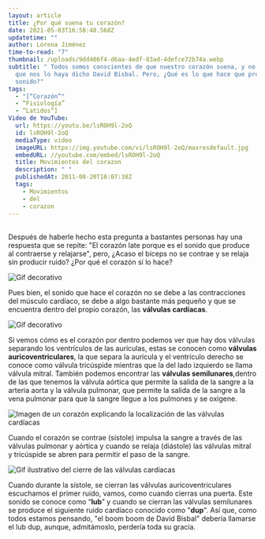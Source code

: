 ```yaml
---
layout: article
title: ¿Por qué suena tu corazón?
date: 2021-05-03T16:58:48.568Z
updatetime: ""
author: Lorena Jiménez
time-to-read: "7"
thumbnail: /uploads/9dd406f4-d6aa-4edf-83ad-4defce72b74a.webp
subtitle: " Todos somos conscientes de que nuestro corazón suena, y no solo por
  que nos lo haya dicho David Bisbal. Pero, ¿Qué es lo que hace que produzca ese
  sonido?"
tags:
  - "[“Corazón”"
  - “Fisiología”
  - ”Latidos”]
Video de YouTube:
  url: https://youtu.be/lsROH9l-2oQ
  id: lsROH9l-2oQ
  mediaType: video
  imageURL: https://img.youtube.com/vi/lsROH9l-2oQ/maxresdefault.jpg
  embedURL: //youtube.com/embed/lsROH9l-2oQ
  title: Movimientos del corazon
  description: " "
  publishedAt: 2011-08-20T10:07:38Z
  tags:
    - Movimientos
    - del
    - corazon
---
```

\
Después de haberle hecho esta pregunta a bastantes personas hay una respuesta que se repite: "El corazón late porque es el sonido que produce al contraerse y relajarse", pero, ¿Acaso el bíceps no se contrae y se relaja sin producir ruido? ¿Por qué el corazón sí lo hace?

![Gif decorativo](https://media.giphy.com/media/kaq6GnxDlJaBq/giphy.gif)

Pues bien, el sonido que hace el corazón no se debe a las contracciones del músculo cardíaco, se debe a algo bastante más pequeño y que se encuentra dentro del propio corazón, las **válvulas cardíacas**.

![Gif decorativo ](https://media.giphy.com/media/V0IdVIIW1y5d6/giphy.gif)

Si vemos cómo es el corazón por dentro podemos ver que hay dos válvulas separando los ventrículos de las aurículas, estas se conocen como **válvulas auricoventriculares**, la que separa la aurícula y el ventrículo derecho se conoce como válvula tricúspide mientras que la del lado izquierdo se llama válvula mitral. También podemos encontrar las **válvulas semilunares**,dentro de las que tenemos la válvula aórtica que permite la salida de la sangre a la arteria aorta y la válvula pulmonar, que permite la salida de la sangre a la vena pulmonar para que la sangre llegue a los pulmones y se oxigene.

![Imagen de un corazón explicando la localización de las válvulas cardíacas](https://fagolambda-436fc1.ingress-baronn.easywp.com/wp-content/uploads/2021/01/721D3D66-7835-4237-909A-6071A37AD8A0.jpeg)

Cuando el corazón se contrae (sístole) impulsa la sangre a través de las válvulas pulmonar y aórtica y cuando se relaja (diástole) las válvulas mitral y tricúspide se abren para permitir el paso de la sangre.

![Gif ilustrativo del cierre de las válvulas cardíacas](https://media.giphy.com/media/nRrlFdWcd9cbu/giphy.gif)

Cuando durante la sístole, se cierran las válvulas auricoventriculares escuchamos el primer ruido, vamos, como cuando cierras una puerta. Este sonido se conoce como “**lub**” y cuando se cierran las válvulas semilunares se produce el siguiente ruido cardíaco conocido como "**dup**". Así que, como todos estamos pensando, "el boom boom de David Bisbal" debería llamarse el lub dup, aunque, admitámoslo, perdería toda su gracia.